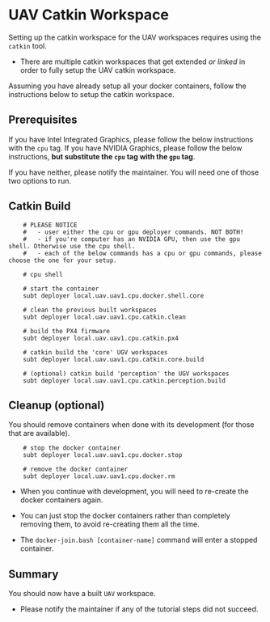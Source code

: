 # UAV Catkin Workspace

Setting up the catkin workspace for the UAV workspaces requires using the `catkin` tool.

- There are multiple catkin workspaces that get extended *or linked* in order to fully setup the UAV catkin workspace.

Assuming you have already setup all your docker containers, follow the instructions below to setup the catkin workspace.

## Prerequisites

If you have Intel Integrated Graphics, please follow the below instructions with the `cpu` tag.
If you have NVIDIA Graphics, please follow the below instructions, **but substitute the `cpu` tag with the `gpu` tag**.

If you have neither, please notify the maintainer. You will need one of those two options to run.

## Catkin Build

        # PLEASE NOTICE
        #   - user either the cpu or gpu deployer commands. NOT BOTH!
        #   - if you're computer has an NVIDIA GPU, then use the gpu shell. Otherwise use the cpu shell.
        #   - each of the below commands has a cpu or gpu commands, please choose the one for your setup.

        # cpu shell

        # start the container
        subt deployer local.uav.uav1.cpu.docker.shell.core

        # clean the previous built workspaces
        subt deployer local.uav.uav1.cpu.catkin.clean

        # build the PX4 firmware
        subt deployer local.uav.uav1.cpu.catkin.px4

        # catkin build the 'core' UGV workspaces
        subt deployer local.uav.uav1.cpu.catkin.core.build

        # (optional) catkin build 'perception' the UGV workspaces
        subt deployer local.uav.uav1.cpu.catkin.perception.build

## Cleanup (optional)

You should remove containers when done with its development (for those that are available).

        # stop the docker container
        subt deployer local.uav.uav1.cpu.docker.stop

        # remove the docker container
        subt deployer local.uav.uav1.cpu.docker.rm

- When you continue with development, you will need to re-create the docker containers again.

- You can just stop the docker containers rather than completely removing them, to avoid re-creating them all the time.

- The `docker-join.bash [container-name]` command will enter a stopped container.

## Summary

You should now have a built `UAV` workspace.

- Please notify the maintainer if any of the tutorial steps did not succeed.
